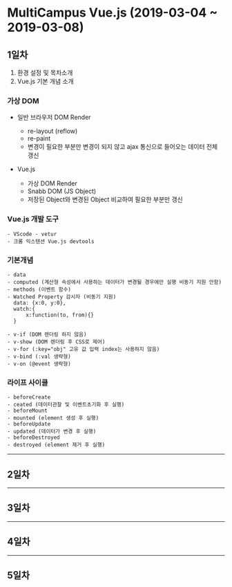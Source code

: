 # MultiCampus Vue.js (2019-03-04  ~ 2019-03-08)

## 1일차
1. 환경 설정 및 목차소개
2. Vue.js 기본 개념 소개

### 가상 DOM
* 일반 브라우저 DOM Render
    - re-layout (reflow)
    - re-paint
    - 변경이 필요한 부분만 변경이 되지 않고 ajax 통신으로 들어오는 데이터 전체 갱신

* Vue.js
    - 가상 DOM Render
    - Snabb DOM (JS Object)
    - 저장된 Object와 변경된 Object 비교하여 필요한 부분만 갱신

### Vue.js 개발 도구
    - VScode - vetur
    - 크롬 익스텐션 Vue.js devtools

### 기본개념
    - data
    - computed (계산형 속성에서 사용하는 데이터가 변경될 경우에만 실행 비동기 지원 안함)
    - methods (이벤트 함수)
    - Watched Property 감시자 (비동기 지원)
      data: {x:0, y:0},
      watch:{ 
          x:function(to, from){} 
      }

    - v-if (DOM 렌더링 하지 않음)
    - v-show (DOM 렌더링 후 CSS로 제어)
    - v-for (:key="obj" 고유 값 입력 index는 사용하지 않음)
    - v-bind (:val 생략형)
    - v-on (@event 생략형)

### 라이프 사이클
    - beforeCreate
    - ceated (데이터관찰 및 이벤트초기화 후 실행)
    - beforeMount
    - mounted (element 생성 후 실행)
    - beforeUpdate
    - updated (데이터가 변경 후 실행)
    - beforeDestroyed
    - destroyed (element 제거 후 실행)

----------------------------

## 2일차


----------------------------

## 3일차


----------------------------

## 4일차


----------------------------

## 5일차



